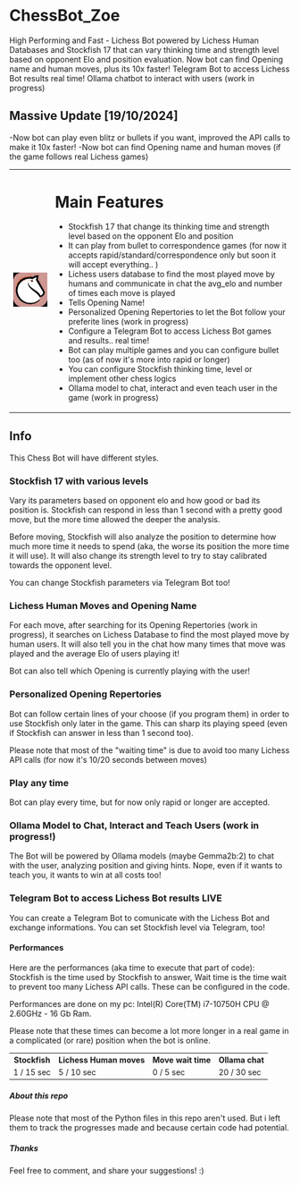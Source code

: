 
# ChessBot_Zoe
High Performing and Fast - Lichess Bot powered by Lichess Human Databases and Stockfish 17 that can vary thinking time and strength level based on opponent Elo and position evaluation.
Now bot can find Opening name and human moves, plus its 10x faster!
Telegram Bot to access Lichess Bot results real time!
Ollama chatbot to interact with users (work in progress)

## Massive Update [19/10/2024]
-Now bot can play even blitz or bullets if you want, improved the API calls to make it 10x faster!
-Now bot can find Opening name and human moves (if the game follows real Lichess games)

<table>
  <tr>
    <td>
      <img src="img/LichessZoeLogo.png" alt="Chess Bot Zoe" width="250" />
    </td>
    <td>
      <h1>Main Features</h1>
      <ul>
        <li>Stockfish 17 that change its thinking time and strength level based on the opponent Elo and position</li>
        <li>It can play from bullet to correspondence games (for now it accepts rapid/standard/correspondence only but soon it will accept everything.. )
        <li>Lichess users database to find the most played move by humans and communicate in chat the avg_elo and number of times each move is played</li>
        <li>Tells Opening Name!</li>
        <li>Personalized Opening Repertories to let the Bot follow your preferite lines (work in progress)</li>
        <li>Configure a Telegram Bot to access Lichess Bot games and results.. real time!</li>
        <li>Bot can play multiple games and you can configure bullet too (as of now it's more into rapid or longer)</li>
        <li>You can configure Stockfish thinking time, level or implement other chess logics</li>
        <li>Ollama model to chat, interact and even teach user in the game (work in progress)</li>
      </ul>
    </td>
  </tr>
</table>


## Info
This Chess Bot will have different styles. 

### Stockfish 17 with various levels
Vary its parameters based on opponent elo and how good or bad its position is.
Stockfish can respond in less than 1 second with a pretty good move, but the more time allowed the deeper the analysis.

Before moving, Stockfish will also analyze the position to determine how much more time it needs to spend (aka, the worse its position the more time it will use).
It will also change its strength level to try to stay calibrated towards the opponent level.

You can change Stockfish parameters via Telegram Bot too!


### Lichess Human Moves and Opening Name
For each move, after searching for its Opening Repertories (work in progress), it searches on Lichess Database to find the most played move by human users.
It will also tell you in the chat how many times that move was played and the average Elo of users playing it!

Bot can also tell which Opening is currently playing with the user!


### Personalized Opening Repertories

Bot can follow certain lines of your choose (if you program them) in order to use Stockfish only later in the game.
This can sharp its playing speed (even if Stockfish can answer in less than 1 second too).

Please note that most of the "waiting time" is due to avoid too many Lichess API calls (for now it's 10/20 seconds between moves)


### Play any time

Bot can play every time, but for now only rapid or longer are accepted.


### Ollama Model to Chat, Interact and Teach Users (work in progress!)

The Bot will be powered by Ollama models (maybe Gemma2b:2) to chat with the user, analyzing position and giving hints.
Nope, even if it wants to teach you, it wants to win at all costs too!


### Telegram Bot to access Lichess Bot results LIVE

You can create a Telegram Bot to comunicate with the Lichess Bot and exchange informations. You can set Stockfish level via Telegram, too!


#### Performances
Here are the performances (aka time to execute that part of code):
Stockfish is the time used by Stockfish to answer, Wait time is the time wait to prevent too many Lichess API calls.
These can be configured in the code.

Performances are done on my pc: Intel(R) Core(TM) i7-10750H CPU @ 2.60GHz - 16 Gb Ram.

Please note that these times can become a lot more longer in a real game in a complicated (or rare) position when the bot is online.

<table>
  <tr>
    <th>Stockfish</th>
    <th>Lichess Human moves</th>
    <th>Move wait time</th>
    <th>Ollama chat</th>
  </tr>
  <tr>
    <td>1 / 15 sec</td>
    <td>5 / 10 sec</td>
    <td>0 / 5 sec</td>
    <td>20 / 30 sec</td>
  </tr>
</table>



##### About this repo

Please note that most of the Python files in this repo aren't used. But i left them to track the progresses made and because certain code had potential.


##### Thanks
Feel free to comment, and share your suggestions! :)
